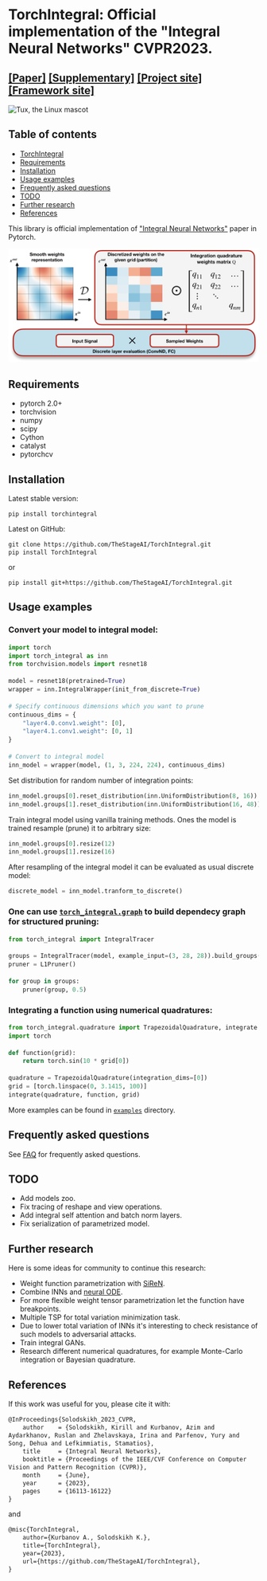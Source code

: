 # TorchIntegral: Official implementation of the "Integral Neural Networks" CVPR2023.
## [[Paper]]() [[Supplementary]]() [[Project site]]() [[Framework site]]()

![Tux, the Linux mascot](https://drive.google.com/uc?export=download&id=1y_zGfIDp85s9_PIQXyZctQqQm-2G4Q_Y)

## Table of contents
- [TorchIntegral](#torchintegral)
- [Requirements](#requirements)
- [Installation](#installation)
- [Usage examples](#usage-examples)
- [Frequently asked questions](#frequently-asked-questions)
- [TODO](#todo)
- [Further research](#further-research)
- [References](#references)

This library is official implementation of ["Integral Neural Networks"][paper_link] paper in Pytorch.

![Tux, the Linux mascot](Pipeline.png)

## Requirements
- pytorch 2.0+
- torchvision
- numpy
- scipy
- Cython
- catalyst
- pytorchcv

## Installation

Latest stable version:
```
pip install torchintegral
```
Latest on GitHub:
```
git clone https://github.com/TheStageAI/TorchIntegral.git
pip install TorchIntegral
```
or
```
pip install git+https://github.com/TheStageAI/TorchIntegral.git
```

## Usage examples
### Convert your model to integral model:
```python
import torch
import torch_integral as inn
from torchvision.models import resnet18

model = resnet18(pretrained=True)
wrapper = inn.IntegralWrapper(init_from_discrete=True)

# Specify continuous dimensions which you want to prune
continuous_dims = {
    "layer4.0.conv1.weight": [0],
    "layer4.1.conv1.weight": [0, 1]
}

# Convert to integral model
inn_model = wrapper(model, (1, 3, 224, 224), continuous_dims)
```

Set distribution for random number of integration points:
```python
inn_model.groups[0].reset_distribution(inn.UniformDistribution(8, 16))
inn_model.groups[1].reset_distribution(inn.UniformDistribution(16, 48))
```

Train integral model using vanilla training methods. 
Ones the model is trained resample (prune) it to arbitrary size:
```python
inn_model.groups[0].resize(12)
inn_model.groups[1].resize(16)
```

After resampling of the integral model it can be evaluated as usual discrete model:
```python
discrete_model = inn_model.tranform_to_discrete()
```

### One can use [`torch_integral.graph`](./torch_integral/graph/) to build dependecy graph for structured pruning:
```python
from torch_integral import IntegralTracer

groups = IntegralTracer(model, example_input=(3, 28, 28)).build_groups()
pruner = L1Pruner()

for group in groups:
    pruner(group, 0.5)
```

### Integrating a function using numerical quadratures:
```python
from torch_integral.quadrature import TrapezoidalQuadrature, integrate
import torch

def function(grid):
    return torch.sin(10 * grid[0])

quadrature = TrapezoidalQuadrature(integration_dims=[0])
grid = [torch.linspace(0, 3.1415, 100)]
integrate(quadrature, function, grid)
```

More examples can be found in [`examples`](./examples) directory.

## Frequently asked questions
See [FAQ](FAQ.md) for frequently asked questions.

## TODO
- Add models zoo.
- Fix tracing of reshape and view operations.
- Add integral self attention and batch norm layers.
- Fix serialization of parametrized model.

## Further research
Here is some ideas for community to continue this research:
- Weight function parametrization with [SiReN](https://arxiv.org/pdf/2006.09661.pdf).
- Combine INNs and [neural ODE](https://arxiv.org/pdf/1806.07366.pdf).
- For more flexible weight tensor parametrization let the function have breakpoints.
- Multiple TSP for total variation minimization task.
- Due to lower total variation of INNs it's interesting to check resistance of such models to adversarial attacks.
- Train integral GANs.
- Research different numerical quadratures, for example Monte-Carlo integration or Bayesian quadrature.

## References
If this work was useful for you, please cite it with:
```
@InProceedings{Solodskikh_2023_CVPR,
    author    = {Solodskikh, Kirill and Kurbanov, Azim and Aydarkhanov, Ruslan and Zhelavskaya, Irina and Parfenov, Yury and Song, Dehua and Lefkimmiatis, Stamatios},
    title     = {Integral Neural Networks},
    booktitle = {Proceedings of the IEEE/CVF Conference on Computer Vision and Pattern Recognition (CVPR)},
    month     = {June},
    year      = {2023},
    pages     = {16113-16122}
}
```
and
```
@misc{TorchIntegral,
	author={Kurbanov A., Solodskikh K.},
	title={TorchIntegral},
	year={2023},
	url={https://github.com/TheStageAI/TorchIntegral},
}
```

[paper_link]: https://openaccess.thecvf.com/content/CVPR2023/papers/Solodskikh_Integral_Neural_Networks_CVPR_2023_paper.pdf
